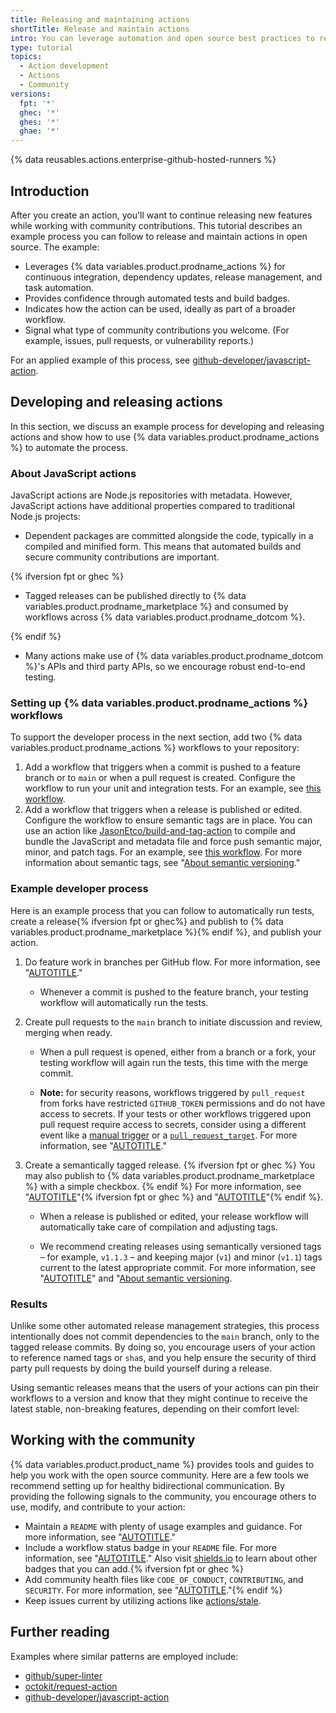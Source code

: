 ```yaml
---
title: Releasing and maintaining actions
shortTitle: Release and maintain actions
intro: You can leverage automation and open source best practices to release and maintain actions.
type: tutorial
topics:
  - Action development
  - Actions
  - Community
versions:
  fpt: '*'
  ghec: '*'
  ghes: '*'
  ghae: '*'
---
```


{% data reusables.actions.enterprise-github-hosted-runners %}

## Introduction

After you create an action, you'll want to continue releasing new features while working with community contributions. This tutorial describes an example process you can follow to release and maintain actions in open source. The example:

- Leverages {% data variables.product.prodname_actions %} for continuous integration, dependency updates, release management, and task automation.
- Provides confidence through automated tests and build badges.
- Indicates how the action can be used, ideally as part of a broader workflow.
- Signal what type of community contributions you welcome. (For example, issues, pull requests, or vulnerability reports.)

For an applied example of this process, see [github-developer/javascript-action](https://github.com/github-developer/javascript-action).

## Developing and releasing actions

In this section, we discuss an example process for developing and releasing actions and show how to use {% data variables.product.prodname_actions %} to automate the process.

### About JavaScript actions

JavaScript actions are Node.js repositories with metadata. However, JavaScript actions have additional properties compared to traditional Node.js projects:

- Dependent packages are committed alongside the code, typically in a compiled and minified form. This means that automated builds and secure community contributions are important.

{% ifversion fpt or ghec %}

- Tagged releases can be published directly to {% data variables.product.prodname_marketplace %} and consumed by workflows across {% data variables.product.prodname_dotcom %}.

{% endif %}

- Many actions make use of {% data variables.product.prodname_dotcom %}'s APIs and third party APIs, so we encourage robust end-to-end testing.

### Setting up {% data variables.product.prodname_actions %} workflows

To support the developer process in the next section, add two {% data variables.product.prodname_actions %} workflows to your repository:

1. Add a workflow that triggers when a commit is pushed to a feature branch or to `main` or when a pull request is created. Configure the workflow to run your unit and integration tests. For an example, see [this workflow](https://github.com/github-developer/javascript-action/blob/963a3b9a9c662fd499419a240ed8c49411ff5add/.github/workflows/test.yml).
1. Add a workflow that triggers when a release is published or edited. Configure the workflow to ensure semantic tags are in place. You can use an action like [JasonEtco/build-and-tag-action](https://github.com/JasonEtco/build-and-tag-action) to compile and bundle the JavaScript and metadata file and force push semantic major, minor, and patch tags. For an example, see [this workflow](https://github.com/github-developer/javascript-action/blob/963a3b9a9c662fd499419a240ed8c49411ff5add/.github/workflows/publish.yml). For more information about semantic tags, see "[About semantic versioning](https://docs.npmjs.com/about-semantic-versioning)."

### Example developer process

Here is an example process that you can follow to automatically run tests, create a release{% ifversion fpt or ghec%} and publish to {% data variables.product.prodname_marketplace %}{% endif %}, and publish your action.

1. Do feature work in branches per GitHub flow. For more information, see "[AUTOTITLE](/get-started/using-github/github-flow)."
   - Whenever a commit is pushed to the feature branch, your testing workflow will automatically run the tests.

1. Create pull requests to the `main` branch to initiate discussion and review, merging when ready.

   - When a pull request is opened, either from a branch or a fork, your testing workflow will again run the tests, this time with the merge commit.

   - **Note:** for security reasons, workflows triggered by `pull_request` from forks have restricted `GITHUB_TOKEN` permissions and do not have access to secrets. If your tests or other workflows triggered upon pull request require access to secrets, consider using a different event like a [manual trigger](/actions/using-workflows/events-that-trigger-workflows#manual-events) or a [`pull_request_target`](/actions/using-workflows/events-that-trigger-workflows#pull_request_target). For more information, see "[AUTOTITLE](/actions/using-workflows/events-that-trigger-workflows#pull-request-events-for-forked-repositories)."

1. Create a semantically tagged release. {% ifversion fpt or ghec %} You may also publish to {% data variables.product.prodname_marketplace %} with a simple checkbox. {% endif %} For more information, see "[AUTOTITLE](/repositories/releasing-projects-on-github/managing-releases-in-a-repository#creating-a-release)"{% ifversion fpt or ghec %} and "[AUTOTITLE](/actions/creating-actions/publishing-actions-in-github-marketplace#publishing-an-action)"{% endif %}.

   - When a release is published or edited, your release workflow will automatically take care of compilation and adjusting tags.

   - We recommend creating releases using semantically versioned tags – for example, `v1.1.3` – and keeping major (`v1`) and minor (`v1.1`) tags current to the latest appropriate commit. For more information, see "[AUTOTITLE](/actions/creating-actions/about-custom-actions#using-release-management-for-actions)" and "[About semantic versioning](https://docs.npmjs.com/about-semantic-versioning).

### Results

Unlike some other automated release management strategies, this process intentionally does not commit dependencies to the `main` branch, only to the tagged release commits. By doing so, you encourage users of your action to reference named tags or `sha`s, and you help ensure the security of third party pull requests by doing the build yourself during a release.

Using semantic releases means that the users of your actions can pin their workflows to a version and know that they might continue to receive the latest stable, non-breaking features, depending on their comfort level:

## Working with the community

{% data variables.product.product_name %} provides tools and guides to help you work with the open source community. Here are a few tools we recommend setting up for healthy bidirectional communication. By providing the following signals to the community, you encourage others to use, modify, and contribute to your action:

- Maintain a `README` with plenty of usage examples and guidance. For more information, see "[AUTOTITLE](/repositories/managing-your-repositorys-settings-and-features/customizing-your-repository/about-readmes)."
- Include a workflow status badge in your `README` file. For more information, see "[AUTOTITLE](/actions/monitoring-and-troubleshooting-workflows/adding-a-workflow-status-badge)." Also visit [shields.io](https://shields.io/) to learn about other badges that you can add.{% ifversion fpt or ghec %}
- Add community health files like `CODE_OF_CONDUCT`, `CONTRIBUTING`, and `SECURITY`. For more information, see "[AUTOTITLE](/communities/setting-up-your-project-for-healthy-contributions/creating-a-default-community-health-file#supported-file-types)."{% endif %}
- Keep issues current by utilizing actions like [actions/stale](https://github.com/actions/stale).

## Further reading

Examples where similar patterns are employed include:

- [github/super-linter](https://github.com/github/super-linter)
- [octokit/request-action](https://github.com/octokit/request-action)
- [github-developer/javascript-action](https://github.com/github-developer/javascript-action)
